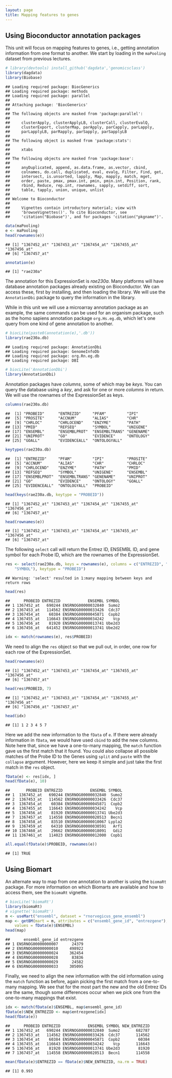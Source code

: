 ```yaml
---
layout: page
title: Mapping features to genes
---
```





## Using Bioconductor annotation packages

This unit will focus on mapping features to genes, i.e., getting annotation information from one format to another. We start by loading in the `maPooling` dataset from previous lectures.


```r
# library(devtools) install_github('dagdata','genomicsclass')
library(dagdata)
library(Biobase)
```

```
## Loading required package: BiocGenerics
## Loading required package: methods
## Loading required package: parallel
## 
## Attaching package: 'BiocGenerics'
## 
## The following objects are masked from 'package:parallel':
## 
##     clusterApply, clusterApplyLB, clusterCall, clusterEvalQ,
##     clusterExport, clusterMap, parApply, parCapply, parLapply,
##     parLapplyLB, parRapply, parSapply, parSapplyLB
## 
## The following object is masked from 'package:stats':
## 
##     xtabs
## 
## The following objects are masked from 'package:base':
## 
##     anyDuplicated, append, as.data.frame, as.vector, cbind,
##     colnames, do.call, duplicated, eval, evalq, Filter, Find, get,
##     intersect, is.unsorted, lapply, Map, mapply, match, mget,
##     order, paste, pmax, pmax.int, pmin, pmin.int, Position, rank,
##     rbind, Reduce, rep.int, rownames, sapply, setdiff, sort,
##     table, tapply, union, unique, unlist
## 
## Welcome to Bioconductor
## 
##     Vignettes contain introductory material; view with
##     'browseVignettes()'. To cite Bioconductor, see
##     'citation("Biobase")', and for packages 'citation("pkgname")'.
```

```r
data(maPooling)
e <- maPooling
head(rownames(e))
```

```
## [1] "1367452_at" "1367453_at" "1367454_at" "1367455_at" "1367456_at"
## [6] "1367457_at"
```

```r
annotation(e)
```

```
## [1] "rae230a"
```


The annotation for this ExpressionSet is *rae230a*. Many platforms will have database annotation packages already existing on Bioconductor. We can access these, first by installing, and then loading the library. We will use the `AnnotationDbi` package to query the information in the library.

While in this unit we will use a microarray annotation package as an example, the same commands can be used for an organism package, such as the homo sapiens annotation package `org.Hs.eg.db`, which let's one query from one kind of gene annotation to another.


```r
# biocLite(paste0(annotation(e),'.db'))
library(rae230a.db)
```

```
## Loading required package: AnnotationDbi
## Loading required package: GenomeInfoDb
## Loading required package: org.Rn.eg.db
## Loading required package: DBI
```

```r
# biocLite('AnnotationDbi')
library(AnnotationDbi)
```


Annotation packages have *columns*, some of which may be *keys*. You can query the database using a *key*, and ask for one or more *columns* in return. We will use the rownames of the ExpressionSet as keys.


```r
columns(rae230a.db)
```

```
##  [1] "PROBEID"      "ENTREZID"     "PFAM"         "IPI"         
##  [5] "PROSITE"      "ACCNUM"       "ALIAS"        "CHR"         
##  [9] "CHRLOC"       "CHRLOCEND"    "ENZYME"       "PATH"        
## [13] "PMID"         "REFSEQ"       "SYMBOL"       "UNIGENE"     
## [17] "ENSEMBL"      "ENSEMBLPROT"  "ENSEMBLTRANS" "GENENAME"    
## [21] "UNIPROT"      "GO"           "EVIDENCE"     "ONTOLOGY"    
## [25] "GOALL"        "EVIDENCEALL"  "ONTOLOGYALL"
```

```r
keytypes(rae230a.db)
```

```
##  [1] "ENTREZID"     "PFAM"         "IPI"          "PROSITE"     
##  [5] "ACCNUM"       "ALIAS"        "CHR"          "CHRLOC"      
##  [9] "CHRLOCEND"    "ENZYME"       "PATH"         "PMID"        
## [13] "REFSEQ"       "SYMBOL"       "UNIGENE"      "ENSEMBL"     
## [17] "ENSEMBLPROT"  "ENSEMBLTRANS" "GENENAME"     "UNIPROT"     
## [21] "GO"           "EVIDENCE"     "ONTOLOGY"     "GOALL"       
## [25] "EVIDENCEALL"  "ONTOLOGYALL"  "PROBEID"
```

```r
head(keys(rae230a.db, keytype = "PROBEID"))
```

```
## [1] "1367452_at" "1367453_at" "1367454_at" "1367455_at" "1367456_at"
## [6] "1367457_at"
```

```r
head(rownames(e))
```

```
## [1] "1367452_at" "1367453_at" "1367454_at" "1367455_at" "1367456_at"
## [6] "1367457_at"
```


The following `select` call will return the Entrez ID, ENSEMBL ID, and gene symbol for each Probe ID, which are the rownames of the ExpressionSet.


```r
res <- select(rae230a.db, keys = rownames(e), columns = c("ENTREZID", "ENSEMBL", 
    "SYMBOL"), keytype = "PROBEID")
```

```
## Warning: 'select' resulted in 1:many mapping between keys and return rows
```

```r
head(res)
```

```
##      PROBEID ENTREZID            ENSEMBL SYMBOL
## 1 1367452_at   690244 ENSRNOG00000032840  Sumo2
## 2 1367453_at   114562 ENSRNOG00000033426  Cdc37
## 3 1367454_at    60384 ENSRNOG00000045871  Copb2
## 4 1367455_at   116643 ENSRNOG00000034242    Vcp
## 5 1367456_at    81920 ENSRNOG00000013741 Ube2d3
## 6 1367456_at   641452 ENSRNOG00000013741 Ube2d2
```

```r
idx <- match(rownames(e), res$PROBEID)
```


We need to align the `res` object so that we pull out, in order, one row for each row of the ExpressionSet.


```r
head(rownames(e))
```

```
## [1] "1367452_at" "1367453_at" "1367454_at" "1367455_at" "1367456_at"
## [6] "1367457_at"
```

```r
head(res$PROBEID, 7)
```

```
## [1] "1367452_at" "1367453_at" "1367454_at" "1367455_at" "1367456_at"
## [6] "1367456_at" "1367457_at"
```

```r
head(idx)
```

```
## [1] 1 2 3 4 5 7
```


Here we add the new information to the `fData` of `e`. If there were already information in `fData`, we would have used `cbind` to add the new columns. Note here that, since we have a one-to-many mapping, the `match` function gave us the first match that it found. You could also collapse all possible matches of the Probe ID to the Genes using `split` and `paste` with the `collapse` argument. However, here we keep it simple and just take the first match in the `res` object.


```r
fData(e) <- res[idx, ]
head(fData(e), 10)
```

```
##       PROBEID ENTREZID            ENSEMBL SYMBOL
## 1  1367452_at   690244 ENSRNOG00000032840  Sumo2
## 2  1367453_at   114562 ENSRNOG00000033426  Cdc37
## 3  1367454_at    60384 ENSRNOG00000045871  Copb2
## 4  1367455_at   116643 ENSRNOG00000034242    Vcp
## 5  1367456_at    81920 ENSRNOG00000013741 Ube2d3
## 7  1367457_at   114558 ENSRNOG00000020513  Becn1
## 8  1367458_at    83510 ENSRNOG00000010067 Lypla2
## 9  1367459_at    64310 ENSRNOG00000030591   Arf1
## 10 1367460_at    29662 ENSRNOG00000018091   Gdi2
## 11 1367461_at   114023 ENSRNOG00000012000  Copb1
```

```r
all.equal(fData(e)$PROBEID, rownames(e))
```

```
## [1] TRUE
```


## Using Biomart

An alternate way to map from one annotation to another is using the `biomaRt` package. For more information on which Biomarts are available and how to access them, see the `biomaRt` vignette.


```r
# biocLite('biomaRt')
library(biomaRt)
# vignette('biomaRt')
m <- useMart("ensembl", dataset = "rnorvegicus_gene_ensembl")
map <- getBM(mart = m, attributes = c("ensembl_gene_id", "entrezgene"), filters = "ensembl_gene_id", 
    values = fData(e)$ENSEMBL)
head(map)
```

```
##      ensembl_gene_id entrezgene
## 1 ENSRNOG00000000007      24379
## 2 ENSRNOG00000000010     498922
## 3 ENSRNOG00000000024     362454
## 4 ENSRNOG00000000028      83836
## 5 ENSRNOG00000000029      24582
## 6 ENSRNOG00000000033     305095
```


Finally, we need to align the new information with the old information using the `match` function as before, again picking the first match from a one-to-many mapping. We see that for the most part the new and the old Entrez IDs are the same, though some differences occur when we pick one from the one-to-many mappings that exist.



```r
idx <- match(fData(e)$ENSEMBL, map$ensembl_gene_id)
fData(e)$NEW_ENTREZID <- map$entrezgene[idx]
head(fData(e))
```

```
##      PROBEID ENTREZID            ENSEMBL SYMBOL NEW_ENTREZID
## 1 1367452_at   690244 ENSRNOG00000032840  Sumo2       682787
## 2 1367453_at   114562 ENSRNOG00000033426  Cdc37       114562
## 3 1367454_at    60384 ENSRNOG00000045871  Copb2        60384
## 4 1367455_at   116643 ENSRNOG00000034242    Vcp       116643
## 5 1367456_at    81920 ENSRNOG00000013741 Ube2d3        81920
## 7 1367457_at   114558 ENSRNOG00000020513  Becn1       114558
```

```r
mean(fData(e)$ENTREZID == fData(e)$NEW_ENTREZID, na.rm = TRUE)
```

```
## [1] 0.993
```


